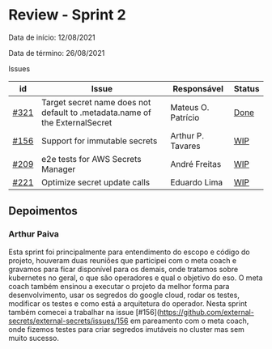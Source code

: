 # Review - Sprint 2

Data de início: 12/08/2021

Data de término: 26/08/2021

Issues

| id                                                                      | Issue                                                                       | Responsável        | Status                                                                 |
| ----------------------------------------------------------------------- | --------------------------------------------------------------------------- | ------------------ | ---------------------------------------------------------------------- |
| [#321](https://github.com/external-secrets/external-secrets/issues/321) | Target secret name does not default to .metadata.name of the ExternalSecret | Mateus O. Patrício | [Done](https://github.com/external-secrets/external-secrets/pull/332)  |
| [#156](https://github.com/external-secrets/external-secrets/issues/156) | Support for immutable secrets                                               | Arthur P. Tavares  | [WIP](https://github.com/external-secrets/external-secrets/pull/329)   |
| [#209](https://github.com/external-secrets/external-secrets/issues/209) | e2e tests for AWS Secrets Manager                                           | André Freitas      | [WIP](https://github.com/external-secrets/external-secrets/issues/209) |
| [#221](https://github.com/external-secrets/external-secrets/issues/221) | Optimize secret update calls                                                | Eduardo Lima       | [WIP](https://github.com/external-secrets/external-secrets/issues/221) |

## Depoimentos

### Arthur Paiva

Esta sprint foi principalmente para entendimento do escopo e código do projeto, houveram duas reuniões que participei com o meta coach e gravamos para ficar disponível para os demais, onde tratamos sobre kubernetes no geral, o que são operadores e qual o objetivo do eso. O meta coach também ensinou a executar o projeto da melhor forma para desenvolvimento, usar os segredos do google cloud, rodar os testes, modificar os testes e como está a arquitetura do operador. Nesta sprint também comecei a trabalhar na issue [#156](https://github.com/external-secrets/external-secrets/issues/156 em pareamento com o meta coach, onde fizemos testes para criar segredos imutáveis no cluster mas sem muito sucesso.
